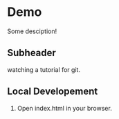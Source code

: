 # Demo

Some desciption!

## Subheader

watching a tutorial for git.

## Local Developement

1. Open index.html in your browser.